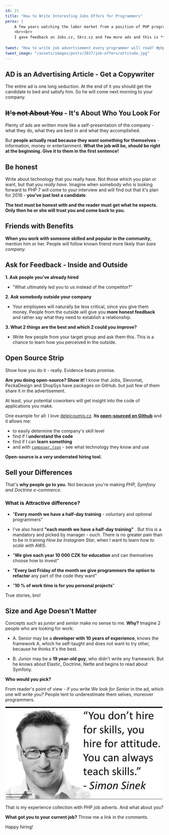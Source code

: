 ```yaml
---
id: 21
title: "How to Write Interesting Jobs Offers for Programmers"
perex: |
    A few years watching the labor market from a position of PHP programmers from the perspective of companies. With both sides have a good relationship. I think what they need and what is bothering you. **I see that they want each other, just communication is little stuck**.
    <br><br>
    I gave feedback on Jobs.cz, Skrz.cz and few more ads and this is **summary of tips, which I want to share with every company trying to hire programmer**.

tweet: "How to write job advertisement every programmer will read? #php #job #copywriting"
tweet_image: "/assets/images/posts/2017/job-offers/attitude.jpg"
---
```



## AD is an Advertising Article - Get a Copywriter

The entire ad is one long seduction. At the end of it you should get the candidate to bed and satisfy him. So he will come next morning to your company.

## ~~It's not About You~~ - It's About Who You Look For

Plenty of ads are written more like a self-presentation of the company - what they do, what they are best in and what they accomplished.

But **people actually read because they want something for themselves** - information, money or entertainment. **What the job will be, should be right at the beginning. Give it to them in the first sentence!**


## Be honest

Write about technology that you really have. Not those which you plan or want, but that you *really have*. Imagine when somebody who is looking forward to PHP 7 will come to your interview and will find out that it's plan for 2018 - **you've just lost a candidate**.

**The text must be honest with and the reader must get what he expects. Only then he or she will trust you and come back to you.**


## Friends with Benefits

**When you work with someone skilled and popular in the community**, mention him or her. People will follow known friend more likely than *bare company*.


## Ask for Feedback - Inside and Outside

**1. Ask people you've already hired**

- "What ultimately led you to us instead of the competitor?"

**2. Ask somebody outside your company**

- Your employees will naturally be less critical, since you give them money. People from the outside will give you **more honest feedback** and rather say what they need to establish a relationship.

**3. What 2 things are the best and which 2 could you improve?**

- Write few people from your target group and ask them this. This is a chance to learn how you perceived in the outside.


## Open Source Strip

Show how you do it - really. Evidence beats promise.

**Are you doing open-source? Show it!** I know that Jobs, Slevomat, PeckaDesign and ShopSys have packages on GitHub. but just few of them share it in the advertisement.

At least, your potential coworkers will get insight into the code of applications you make.

One example for all: I love [delejcoumis.cz](http://www.delejcoumis.cz/). **Its [open-sourced on Github](https://github.com/peckadesign/DelejCoUmis.cz)** and it allows me:

- to easily determine the company's skill level
- find if I **understand the code**
- find if I can **learn something**
- and with [`composer.json`](https://github.com/peckadesign/DelejCoUmis.cz/blob/master/composer.json) - see what technology they know and use

**Open-source is a very underrated hiring tool.**


## Sell your Differences

That's **why people go to you**. Not because you're making *PHP, Symfony and Doctrine e-commerce*.


### What is Attractive difference?

- "**Every month we have a half-day training** - voluntary and optional programmers"

- I've also heard **"each month we have a half-day training"** . But this is a mandatory and picked by manager - ouch. There is no greater pain than to be in training *How be Instagram Star*, when I want to learn *how to scale with AWS*.

- "**We give each year 10 000 CZK for education** and can themselves choose how to invest"
- "**Every last Friday of the month we give programmers the option to refactor** any part of the code they want"
- "**10 % of work time is for you personal projects**"

True stories, bro!


## Size and Age Doesn't Matter

Concepts such as *junior* and *senior* make no sense to me. **Why?** Imagine 2 people who are looking for work:

- A. Senior may be a **developer with 10 years of experience**, knows the framework A, which he self-taught and does not want to try other, because he thinks it's the best.

- B. Junior may be a **19 year-old guy**, who didn't write any framework. But he knows about Elastic, Doctrine, Nette and begins to read about Symfony.

**Who would you pick?**


From reader's point of view - if you write *We look for Senior* in the ad, which one will write you? People tent to underestimate them selves, moreover programmers.

<img src="/assets/images/posts/2017/job-offers/attitude.jpg" class="img-thumbnail" alt="Attitude for skill">


<br>


That is my experience collection with PHP job adverts. And what about you?

**What got you to your current job?** Throw me a link in the comments.


Happy hiring!

